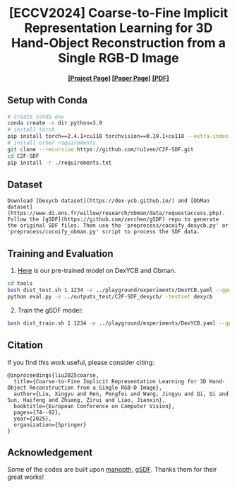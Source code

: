 <div align="center">

<h1>[ECCV2024] Coarse-to-Fine Implicit Representation Learning for 3D Hand-Object Reconstruction from a Single RGB-D Image</h1>



<h4 align="center">
  <a href="https://cv.nirc.top/2024/c2f-sdf" target='_blank'>[Project Page]</a> 
  <a href="https://link.springer.com/chapter/10.1007/978-3-031-72983-6_5" target='_blank'>[Paper Page]</a> 
  <a href="https://www.ecva.net/papers/eccv_2024/papers_ECCV/papers/06748.pdf" target='_blank'>[PDF]</a> 

</h4>

</div>

<div>

## Setup with Conda
```bash
# create conda env
conda create -n dir python=3.9
# install torch
pip install torch==2.4.1+cu118 torchvision==0.19.1+cu118 --extra-index-url https://download.pytorch.org/whl/cu118
# install other requirements
git clone --recursive https://github.com/ru1ven/C2F-SDF.git
cd C2F-SDF
pip install -r ./requirements.txt
```

## Dataset
```
Download [Dexycb dataset](https://dex-ycb.github.io/) and [ObMan dataset](https://www.di.ens.fr/willow/research/obman/data/requestaccess.php).
Follow the [gSDF](https://github.com/zerchen/gSDF) repo to generate the original SDF files. Then use the 'preprocess/cocoify_dexycb.py' or 'preprocess/cocoify_obman.py' script to process the SDF data.
```

## Training and Evaluation
1. [Here](https://drive.google.com/drive/folders/1smmPrF8GIWpf7kQYT_Eat8fk-FWXNpXb?usp=drive_link) is our pre-trained model on DexYCB and Obman. 
```bash
cd tools
bash dist_test.sh 1 1234 -e ../playground/experiments/DexYCB.yaml --gpu 0 --model_dir 'directory of the pre-trained model'
python eval.py -e ../outputs_test/C2F-SDF_dexycb/ -testset dexycb
```

2. Train the gSDF model:
```bash
bash dist_train.sh 1 1234 -e ../playground/experiments/DexYCB.yaml --gpu 0
```

## Citation
If you find this work useful, please consider citing:
```
@inproceedings{liu2025coarse,
  title={Coarse-to-Fine Implicit Representation Learning for 3D Hand-Object Reconstruction from a Single RGB-D Image},
  author={Liu, Xingyu and Ren, Pengfei and Wang, Jingyu and Qi, Qi and Sun, Haifeng and Zhuang, Zirui and Liao, Jianxin},
  booktitle={European Conference on Computer Vision},
  pages={74--92},
  year={2025},
  organization={Springer}
}
```

## Acknowledgement
Some of the codes are built upon [manopth](https://github.com/hassony2/manopth), [gSDF](https://github.com/zerchen/gSDF).
Thanks them for their great works!
